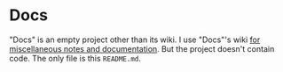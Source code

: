 # Docs

"Docs" is an empty project other than its wiki. I use "Docs"'s wiki [for miscellaneous notes and documentation](https://github.com/patechoc/doc/wiki). But the project doesn't contain code. The only file is this `README.md`.
